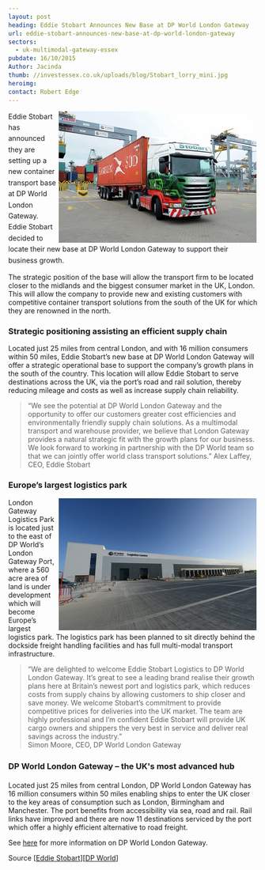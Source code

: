 ```yaml
---
layout: post
heading: Eddie Stobart Announces New Base at DP World London Gateway
url: eddie-stobart-announces-new-base-at-dp-world-london-gateway
sectors:
  - uk-multimodal-gateway-essex 
pubdate: 16/10/2015
Author: Jacinda
thumb: //investessex.co.uk/uploads/blog/Stobart_lorry_mini.jpg
heroimg: 
contact: Robert Edge
---
```

<p><span style='line-height: 1.6;'><img alt='Eddie Stobart new container transport base at DP World London Gateway' src='../uploads/blog/Stobart_lorry_400.jpg' style='width: 400px; height: 266px; margin-left: 2px; margin-right: 2px; float: right;'/>Eddie Stobart has announced they are setting up a new container transport base at DP World London Gateway. Eddie Stobart decided to locate their new base at DP World London Gateway to support their business growth.</span></p><p>The strategic position of the base will allow the transport firm to be located closer to the midlands and the biggest consumer market in the UK, London. This will allow the company to provide new and existing customers with competitive container transport solutions from the south of the UK for which they are renowned in the north.</p><h3>Strategic positioning assisting an efficient supply chain</h3><p>Located just 25 miles from central London, and with 16 million consumers within 50 miles, Eddie Stobart’s new base at DP World London Gateway will offer a strategic operational base to support the company’s growth plans in the south of the country. This location will allow Eddie Stobart to serve destinations across the UK, via the port’s road and rail solution, thereby reducing mileage and costs as well as increase supply chain reliability.</p><blockquote><p>“We see the potential at DP World London Gateway and the opportunity to offer our customers greater cost efficiencies and environmentally friendly supply chain solutions. As a multimodal transport and warehouse provider, we believe that London Gateway provides a natural strategic fit with the growth plans for our business. We look forward to working in partnership with the DP World team so that we can jointly offer world class transport solutions.” Alex Laffey, CEO, Eddie Stobart</p></blockquote><h3>Europe’s largest logistics park</h3><p><img alt='DP World London Gateway Logistics Centre' src='../uploads/blog/LGW_Logistics_centre_400.jpg' style='width: 400px; height: 267px; margin-left: 2px; margin-right: 2px; float: right;'/>London Gateway Logistics Park is located just to the east of DP World’s London Gateway Port, where a 560 acre area of land is under development which will become Europe’s largest logistics park. The logistics park has been planned to sit directly behind the dockside freight handling facilities and has full multi-modal transport infrastructure.</p><blockquote><p>“We are delighted to welcome Eddie Stobart Logistics to DP World London Gateway. It’s great to see a leading brand realise their growth plans here at Britain’s newest port and logistics park, which reduces costs from supply chains by allowing customers to ship closer and save money. We welcome Stobart’s commitment to provide competitive prices for deliveries into the UK market. The team are highly professional and I’m confident Eddie Stobart will provide UK cargo owners and shippers the very best in service and deliver real savings across the industry.”<br/>Simon Moore, CEO, DP World London Gateway</p></blockquote><h3><span style='line-height: 1.6;'>DP World London Gateway – the UK's most advanced hub</span></h3><p>Located just 25 miles from central London, DP World London Gateway has 16 million consumers within 50 miles enabling ships to enter the UK closer to the key areas of consumption such as London, Birmingham and Manchester. The port benefits from accessibility via sea, road and rail. Rail links have improved and there are now 11 destinations serviced by the port which offer a highly efficient alternative to road freight.</p><p>See <a href='http://www.investessex.co.uk/studies/place-studies/london-gateway-port/'>here</a> for more information on DP World London Gateway.</p><p>Source [<a href='http://eddiestobart.com/news/eddie-stobart-announces-new-base-at-dp-world-london-gateway'>Eddie Stobart</a>][<a href='http://www.londongateway.com/media-page/press-releases/eddie-stobart-announces-new-base-dp-world-london-gateway/' target='_blank'>DP World</a>]</p>